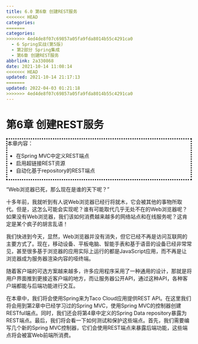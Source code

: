 ```yaml
---
title: 6.0 第6章 创建REST服务
<<<<<<< HEAD
categories:
=======
categories: 
>>>>>>> 4ed4de8f07c69857a05fa9fda8014b55c4291ca0
  - 6 Spring实战(第5版)
  - 第2部分 Spring集成
  - 第6章 创建REST服务
abbrlink: 2a330868
date: 2021-10-14 11:08:14
<<<<<<< HEAD
updated: 2021-10-14 21:17:13
=======
updated: 2022-04-03 01:21:18
>>>>>>> 4ed4de8f07c69857a05fa9fda8014b55c4291ca0
---
```

# 第6章 创建REST服务

<div style=" border-style:dotted;">本章内容：<ul><li>在Spring MVC中定义REST端点</li><li>启用超链接REST资源</li><li>自动化基于repository的REST端点</li></ul></div>

“Web浏览器已死，那么现在是谁的天下呢？”

十多年前，我就听到有人说Web浏览器已经行将就木，它会被其他的事物所取代。但是，这怎么可能会实现呢？谁有可能取代几乎无处不在的Web浏览器呢？如果没有Web浏览器，我们该如何消费越来越多的网络站点和在线服务呢？这肯定是某个疯子的胡言乱语！

我们快进到今天，显然，Web浏览器并没有消失，但它已经不再是访问互联网的主要方式了。现在，移动设备、平板电脑、智能手表和基于语音的设备已经非常常见，甚至很多基于浏览器的应用实际上运行的都是JavaScript应用，而不再是让浏览器成为服务器渲染内容的哑终端。

随着客户端的可选方案越来越多，许多应用程序采用了一种通用的设计，那就是将用户界面推到更接近客户端的地方，而让服务器公开API，通过这种API，各种客户端都能与后端功能进行交互。

在本章中，我们将会使用Spring来为Taco Cloud应用提供REST API。在这里我们将会用到第2章中已经学习过的Spring MVC，使用Spring MVC的控制器创建RESTful端点。同时，我们还会将第4章中定义的Spring Data repository暴露为REST端点。最后，我们将会看一下如何测试和保护这些端点。首先，我们需要编写几个新的Spring MVC控制器，它们会使用REST端点来暴露后端功能，这些端点将会被富Web前端所消费。

